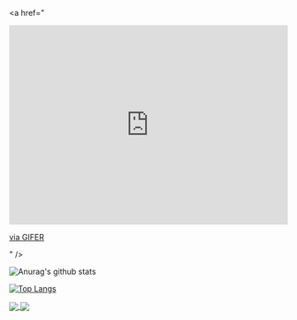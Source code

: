 <a href="<div style="padding-top:71.429%;position:relative;"><iframe src="https://gifer.com/embed/2dh2" width="100%" height="100%" style='position:absolute;top:0;left:0;' frameBorder="0" allowFullScreen></iframe></div><p><a href="https://gifer.com">via GIFER</a></p>" />
</a>

![Anurag's github stats](https://github-readme-stats.vercel.app/api?username=Mathie-Josh&show_icons=true&theme=tokyonight)

[![Top Langs](https://github-readme-stats.vercel.app/api/top-langs/?username=Mathie-Josh&langs_count=8&show_icons=true&theme=tokyonight)](https://github.com/Mathie-Josh)


<a href="https://github.com/Mathie-Josh/Arch_laptop">
  <img align="center" src="https://github-readme-stats.vercel.app/api/pin/?username=Mathie-Josh&repo=Arch_laptop&theme=tokyonight&show_owner=true" />
</a>
<a href="https://github.com/Mathie-Josh/website">
  <img align="center" src="https://github-readme-stats.vercel.app/api/pin/?username=Mathie-Josh&repo=website&theme=tokyonight" />
</a>
